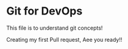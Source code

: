# Git for DevOps

This file is to understand git concepts!

Creating my first Pull request, Aee you ready!!
